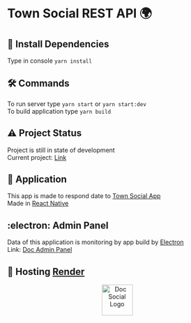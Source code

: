# Town Social REST API :earth_africa:

## :dart: Install Dependencies
Type in console `yarn install`

## :hammer_and_wrench: Commands
To run server type `yarn start` or `yarn start:dev` \
To build application type `yarn build`

## :warning: Project Status
Project is still in state of development \
Current project: [Link](https://doc-api-tiq6.onrender.com)

## 	:iphone: Application
This app is made to respond date to [Town Social App](https://github.com/Bezik1/doc/) \
Made in [React Native](https://github.com/facebook/react-native)

## 	:electron: Admin Panel
Data of this application is monitoring by app build by 
[Electron](https://github.com/electron/electron/) \
Link: [Doc Admin Panel](https://github.com/Bezik1/doc-admin-panel/)

## :robot: Hosting [Render](https://render.com)

<p align="center">
 <img src="/assets/logo.png" width="71" alt="Doc Social Logo" />
</p>
